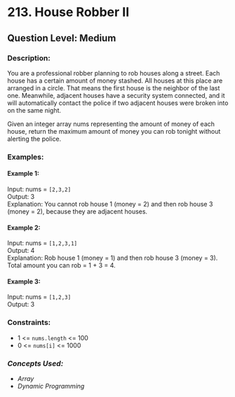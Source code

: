 # 213. House Robber II
## Question Level: Medium
### Description:
You are a professional robber planning to rob houses along a street. Each house has a certain amount of money stashed. All houses at this place are arranged in a circle. That means the first house is the neighbor of the last one. Meanwhile, adjacent houses have a security system connected, and it will automatically contact the police if two adjacent houses were broken into on the same night.

Given an integer array nums representing the amount of money of each house, return the maximum amount of money you can rob tonight without alerting the police.

### Examples:
#### Example 1:

Input: nums = `[2,3,2]`  
Output: 3  
Explanation: You cannot rob house 1 (money = 2) and then rob house 3 (money = 2), because they are adjacent houses.
#### Example 2:

Input: nums = `[1,2,3,1]`  
Output: 4  
Explanation: Rob house 1 (money = 1) and then rob house 3 (money = 3).  
Total amount you can rob = 1 + 3 = 4.
#### Example 3:

Input: nums = `[1,2,3]`  
Output: 3  

### Constraints:

- 1 <= `nums.length` <= 100
- 0 <= `nums[i]` <= 1000

### <i>Concepts Used:
- Array
- Dynamic Programming</i>